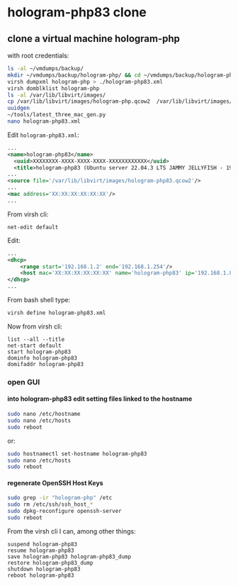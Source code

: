 # hologram-php83 clone

## clone a virtual machine hologram-php

with root credentials:

```bash
ls -al ~/vmdumps/backup/
mkdir ~/vmdumps/backup/hologram-php/ && cd ~/vmdumps/backup/hologram-php/
virsh dumpxml hologram-php > ./hologram-php83.xml
virsh domblklist hologram-php
ls -al /var/lib/libvirt/images/
cp /var/lib/libvirt/images/hologram-php.qcow2  /var/lib/libvirt/images/hologram-php83.qcow2
uuidgen
~/tools/latest_three_mac_gen.py
nano hologram-php83.xml
```

Edit `hologram-php83.xml`:

```xml
...
<name>hologram-php83</name>
  <uuid>XXXXXXXX-XXXX-XXXX-XXXX-XXXXXXXXXXXX</uuid>
  <title>hologram-php83 (Ubuntu server 22.04.3 LTS JAMMY JELLYFISH - 192.168.1.83)</title>
...
<source file='/var/lib/libvirt/images/hologram-php83.qcow2'/>
...
<mac address='XX:XX:XX:XX:XX:XX'/>
...
```

From virsh cli:

```shell
net-edit default
```

Edit:

```xml
...
<dhcp>
    <range start='192.168.1.2' end='192.168.1.254'/>
    <host mac='XX:XX:XX:XX:XX:XX' name='hologram-php83' ip='192.168.1.83'/>
</dhcp>
...
```

From bash shell type:

```bash
virsh define hologram-php83.xml
```

Now from virsh cli:

```shell
list --all --title
net-start default
start hologram-php83
dominfo hologram-php83
domifaddr hologram-php83
```

### open GUI

#### into hologram-php83 edit setting files linked to the hostname

```bash
sudo nano /etc/hostname
sudo nano /etc/hosts
sudo reboot
```

or:

```bash
sudo hostnamectl set-hostname hologram-php83
sudo nano /etc/hosts
sudo reboot
```

#### regenerate OpenSSH Host Keys

```bash
sudo grep -ir "hologram-php" /etc
sudo rm /etc/ssh/ssh_host_*
sudo dpkg-reconfigure openssh-server
sudo reboot
```

From the virsh cli I can, among other things:

```shell
suspend hologram-php83
resume hologram-php83
save hologram-php83 hologram-php83_dump
restore hologram-php83_dump
shutdown hologram-php83
reboot hologram-php83
```
